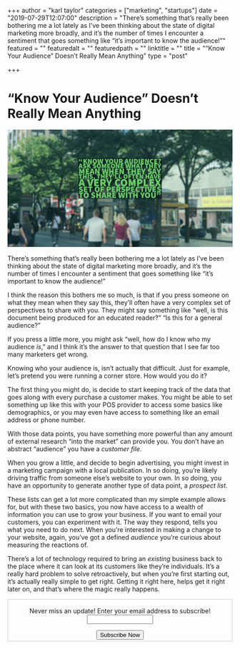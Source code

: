 +++
author = "karl taylor"
categories = ["marketing", "startups"]
date = "2019-07-29T12:07:00"
description = "There’s something that’s really been bothering me a lot lately as I’ve been thinking about the state of digital marketing more broadly, and it’s the number of times I encounter a sentiment that goes something like “it’s important to know the audience!”"
featured = ""
featuredalt = ""
featuredpath = ""
linktitle = ""
title = "“Know Your Audience” Doesn’t Really Mean Anything"
type = "post"

+++
# “Know Your Audience” Doesn’t Really Mean Anything

![](https://raw.githubusercontent.com/karljtaylor/kjt/blog/content/assets/ae3ce53a-aa10-4af4-899e-5ed256c93dde.png)

There’s something that’s really been bothering me a lot lately as I’ve been thinking about the state of digital marketing more broadly, and it’s the number of times I encounter a sentiment that goes something like “it’s important to know the audience!”

I think the reason this bothers me so much, is that if you press someone on what they mean when they say this, they’ll often have a very complex set of perspectives to share with you. They might say something like “well, is this document being produced for an educated reader?” “Is this for a general audience?”

If you press a little more, you might ask “well, how do I know who my audience _is_,” and I think it’s the answer to that question that I see far too many marketers get wrong.

Knowing who your audience is, isn’t actually that difficult. Just for example, let’s pretend you were running a corner store. How would you do it?

The first thing you might do, is decide to start keeping track of the data that goes along with every purchase a customer makes. You might be able to set something up like this with your POS provider to access some basics like demographics, or you may even have access to something like an email address or phone number.

With those data points, you have something more powerful than any amount of external research “into the market” can provide you. You don’t have an abstract “audience” you have a _customer file_.

When you grow a little, and decide to begin advertising, you might invest in a marketing campaign with a local publication. In so doing, you’re likely driving traffic from someone else’s website to your own. In so doing, you have an opportunity to generate another type of data point, a _prospect list_.

These lists can get a lot more complicated than my simple example allows for, but with these two basics, you now have access to a wealth of information you can use to grow your business. If you want to email your customers, you can experiment with it. The way they respond, tells you what you need to do next. When you’re interested in making a change to your website, again, you’ve got a defined _audience_ you’re curious about measuring the reactions of.

There’s a lot of technology required to bring an _existing_ business back to the place where it can look at its customers like they’re individuals. It’s a really hard problem to solve retroactively, but when you’re first starting out, it’s actually really simple to get right. Getting it right here, helps get it right later on, and that’s where the magic really happens.

<form style="border:1px solid #ccc;padding:3px;text-align: center;" action="https://tinyletter.com/karljtaylor" method="post" target="popupwindow" onsubmit="window.open('https://tinyletter.com/karljtaylor', 'popupwindow', 'scrollbars=yes,width=800,height=600');return true" _lpchecked="1">
<p style="
display: flex;
align-items: center;
flex-direction: column;
"><label for="tlemail">Never miss an update! Enter your email address to subscribe!</label>
<input type="text" name="email" id="tlemail" style="
width: 140px;
"></p>
<input type="hidden" value="1" name="embed"><input type="submit" value="Subscribe Now">
</form>
